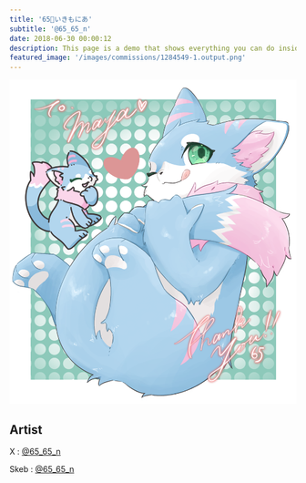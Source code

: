 ```yaml
---
title: '65🐾いきもにあ'
subtitle: '@65_65_n'
date: 2018-06-30 00:00:12
description: This page is a demo that shows everything you can do inside portfolio and blog posts.
featured_image: '/images/commissions/1284549-1.output.png'
---
```


![](/images/commissions/1284549-1.output.png)

## Artist

X : [@65_65_n](https://twitter.com/65_65_n)

Skeb : [@65_65_n](https://skeb.jp/@65_65_n)